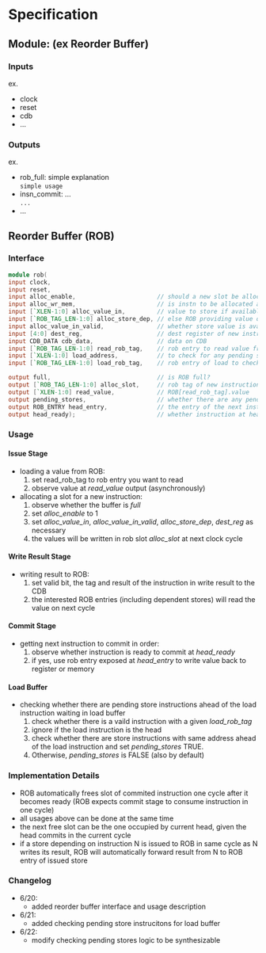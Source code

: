# Specification

## Module: (ex Reorder Buffer)

### Inputs

ex.

- clock
- reset
- cdb
- ...

### Outputs

ex.

- rob_full: simple explanation  
   `simple usage`
- insn_commit: ...  
   `...`
- ...

## Reorder Buffer (ROB)

### Interface

```verilog
module rob(
input clock,
input reset,
input alloc_enable,                       // should a new slot be allocated
input alloc_wr_mem,                       // is instn to be allocated a store?
input [`XLEN-1:0] alloc_value_in,         // value to store if available during issue (store instructions)
input [`ROB_TAG_LEN-1:0] alloc_store_dep, // else ROB providing value of store
input alloc_value_in_valid,               // whether store value is available at issue
input [4:0] dest_reg,                     // dest register of new instruction
input CDB_DATA cdb_data,                  // data on CDB
input [`ROB_TAG_LEN-1:0] read_rob_tag,    // rob entry to read value from
input [`XLEN-1:0] load_address,           // to check for any pending stores
input [`ROB_TAG_LEN-1:0] load_rob_tag,    // rob entry of load to check for pending stores

output full,                              // is ROB full?
output [`ROB_TAG_LEN-1:0] alloc_slot,     // rob tag of new instruction
output [`XLEN-1:0] read_value,            // ROB[read_rob_tag].value
output pending_stores,                    // whether there are any pending stores before load
output ROB_ENTRY head_entry,              // the entry of the next instn to commit
output head_ready);                       // whether instruction at head is ready to commit
```

### Usage

#### Issue Stage

- loading a value from ROB:
  1. set read_rob_tag to rob entry you want to read
  2. observe value at _read_value_ output (asynchronously)
- allocating a slot for a new instruction:
  1. observe whether the buffer is _full_
  2. set _alloc_enable_ to 1
  3. set _alloc_value_in_, _alloc_value_in_valid_, _alloc_store_dep_, _dest_reg_ as necessary
  4. the values will be written in rob slot _alloc_slot_ at next clock cycle

#### Write Result Stage

- writing result to ROB:
  1. set valid bit, the tag and result of the instruction in write result to the CDB
  2. the interested ROB entries (including dependent stores) will read the value on next cycle

#### Commit Stage

- getting next instruction to commit in order:
  1. observe whether instruction is ready to commit at _head_ready_
  2. if yes, use rob entry exposed at _head_entry_ to write value back to register or memory

#### Load Buffer

- checking whether there are pending store instructions ahead of the load instruction waiting in load buffer
  1. check whether there is a vaild instruction with a given *load_rob_tag*
  2. ignore if the load instruction is the head
  3. check whether there are store instructions with same address ahead of the load instruction and set *pending_stores* TRUE.
  4. Otherwise, *pending_stores* is FALSE (also by default)

### Implementation Details

- ROB automatically frees slot of commited instruction one cycle after it becomes ready (ROB expects commit stage to consume instruction in one cycle)
- all usages above can be done at the same time
- the next free slot can be the one occupied by current head, given the head commits in the current cycle
- if a store depending on instruction N is issued to ROB in same cycle as N writes its result, ROB will automatically forward result from N to ROB entry of issued store

### Changelog

- 6/20:
  - added reorder buffer interface and usage description
- 6/21:
  - added checking pending store instrucitons for load buffer
- 6/22:
  - modify checking pending stores logic to be synthesizable
